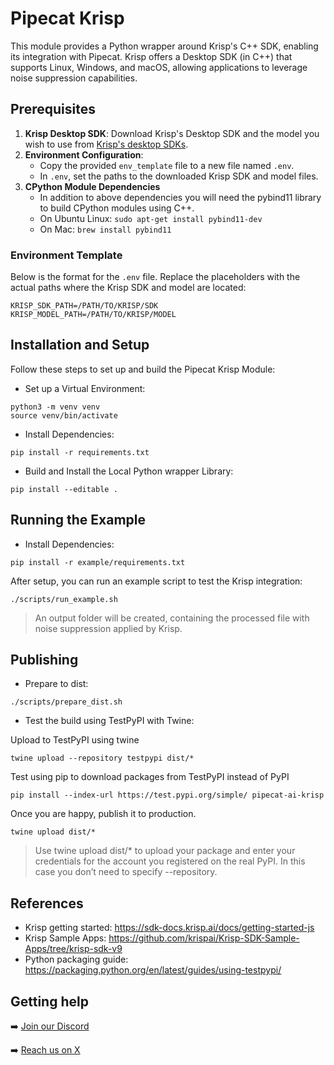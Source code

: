 # Pipecat Krisp

This module provides a Python wrapper around Krisp's C++ SDK, enabling its integration with Pipecat. 
Krisp offers a Desktop SDK (in C++) that supports Linux, Windows, and macOS, allowing applications to leverage noise suppression capabilities.

## Prerequisites

1. **Krisp Desktop SDK**: Download Krisp's Desktop SDK and the model you wish to use from [Krisp's desktop SDKs](https://sdk.krisp.ai/sdk/desktop).
2. **Environment Configuration**:
   - Copy the provided `env_template` file to a new file named `.env`.
   - In `.env`, set the paths to the downloaded Krisp SDK and model files.
3. **CPython Module Dependencies**
   - In addition to above dependencies you will need the pybind11 library to build CPython modules using C++.
   - On Ubuntu Linux: `sudo apt-get install pybind11-dev`
   - On Mac: `brew install pybind11`

### Environment Template

Below is the format for the `.env` file. Replace the placeholders with the actual paths where the Krisp SDK and model are located:

```env
KRISP_SDK_PATH=/PATH/TO/KRISP/SDK
KRISP_MODEL_PATH=/PATH/TO/KRISP/MODEL
```

## Installation and Setup

Follow these steps to set up and build the Pipecat Krisp Module:

- Set up a Virtual Environment:
```shell
python3 -m venv venv
source venv/bin/activate
```

- Install Dependencies:
```shell
pip install -r requirements.txt
```

- Build and Install the Local Python wrapper Library:
```shell
pip install --editable .
```

## Running the Example

- Install Dependencies:
```shell
pip install -r example/requirements.txt
```

After setup, you can run an example script to test the Krisp integration:

```shell
./scripts/run_example.sh
```
> An output folder will be created, containing the processed file with noise suppression applied by Krisp.

## Publishing

- Prepare to dist:
```shell
./scripts/prepare_dist.sh
```

- Test the build using TestPyPI with Twine:

Upload to TestPyPI using twine
```shell
twine upload --repository testpypi dist/*
```

Test using pip to download packages from TestPyPI instead of PyPI
```shell
pip install --index-url https://test.pypi.org/simple/ pipecat-ai-krisp
```

Once you are happy, publish it to production.
```shell
twine upload dist/*
```

> Use twine upload dist/* to upload your package and enter your credentials for the account you registered on the real PyPI.
> In this case you don’t need to specify --repository.

## References
- Krisp getting started:  https://sdk-docs.krisp.ai/docs/getting-started-js
- Krisp Sample Apps: https://github.com/krispai/Krisp-SDK-Sample-Apps/tree/krisp-sdk-v9
- Python packaging guide: https://packaging.python.org/en/latest/guides/using-testpypi/

## Getting help

➡️ [Join our Discord](https://discord.gg/pipecat)

➡️ [Reach us on X](https://x.com/pipecat_ai)
